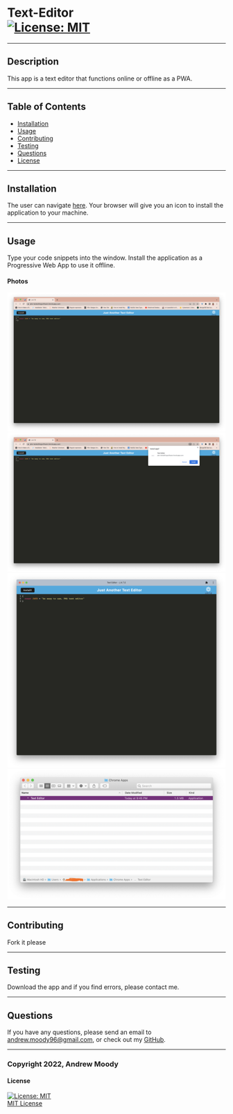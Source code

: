 # Text-Editor <br> [![License: MIT](https://img.shields.io/badge/License-MIT-yellow.svg)](https://opensource.org/licenses/MIT)
---

## Description

This app is a text editor that functions online or offline as a PWA.

---
## Table of Contents

- [Installation](#installation)
- [Usage](#usage)
- [Contributing](#contributing)
- [Testing](#testing)
- [Questions](#questions)
- [License](#license)

---
## Installation

The user can navigate [here](https://jate-texteditingsoftware.herokuapp.com/). Your browser will give you an icon to install the application to your machine.

---
## Usage

Type your code snippets into the window. Install the application as a Progressive Web App to use it offline.

#### Photos
![JATE running in the Browser](./assets/jateBrowser.png)
![JATE Install Prompt](./assets/jateInstallprompt.png)
![JATE as a PWA](./assets/jatePWA.png)
![JATE in the system File Browser](./assets/jateFinder.png)

---
## Contributing

Fork it please

---
## Testing

Download the app and if you find errors, please contact me.

---
## Questions

If you have any questions, please send an email to <andrew.moody96@gmail.com>, or check out my [GitHub](https://github.com/andrewmoody96).

---
### Copyright 2022, Andrew Moody<br>
  #### License
  [![License: MIT](https://img.shields.io/badge/License-MIT-yellow.svg)](https://opensource.org/licenses/MIT)
  <br>
  [MIT License](https://opensource.org/licenses/MIT)